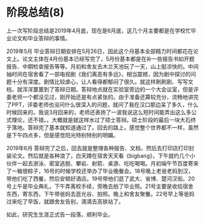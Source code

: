 # 阶段总结(8)


上一次写阶段总结是2019年4月底，现在是6月底，这几个月主要都是在学校忙毕业论文和毕业答辩的事情。

2019年5月
毕业答辩日期安排在5月26日，因此这个月基本全部精力时间都花在论文上。论文主体在4月份基本已经写完了，5月份基本都是在补一些报告书如开题报告、中期检查报告等等。月初和舍友去木兰天池玩了一天，山上挺凉快的。中间抽时间在宿舍看了一部电视剧《我们离恶有多远》，相当震撼，因为剧中探讨的问题十分有深度。剧情比较虐心，让人看得都郁闷了很久。就这样刷刷剧、写写文档，就浑浑噩噩到了答辩日期。答辩地点就在实验室旁边的一个大会议室，但是评委老师一个都没见过，刚开始还是有点紧张的。由于准备还算较充分，流畅地讲完了PPT，评委老师也没问什么很深入的问题，就问了我在汉口那边呆了多久，什么时候回来的。我说3月回来的，老师还表扬了一波我说这么短时间能弄出这么多公式理论，还不错。。大概就是就这样水过了硕士答辩。硕士阶段的最后一块大石终于落地。答辩完了基本就知道通过了。回去的路上，感觉整个世界都不一样，虽然是下午四点多，但是感觉阳光特别特别的明媚。

2019年6月
答辩完了之后，回去就是整理各种报告、文档，然后去打印店打印封装论文。然后就是各种浪了，白天蹲在宿舍天天看《bigbang》，下午就约几个小伙伴一起去游泳、密室逃脱、攀岩、射箭、桌游、吃吃喝喝。月初端午节百度寄来了一箱很粽子，16号的时候学校还举办了毕业晚餐会。18号晚上老爸老妈到汉，带他们吃了西餐，然后安顿好酒店。19号带他们逛了武大、省博、楚河汉街。20号上午是毕业典礼，下午弄离校手续，旁晚去拍了毕业照。21号主要是收拾宿舍东西，寄东西，下午带爸妈去逛光谷、拍照。晚上和舍友聚餐。22号早上等爸妈过来吃了早饭，就跟舍友告别，滴滴去高铁站了。

如此，研究生生涯正式告一段落，顺利毕业。
